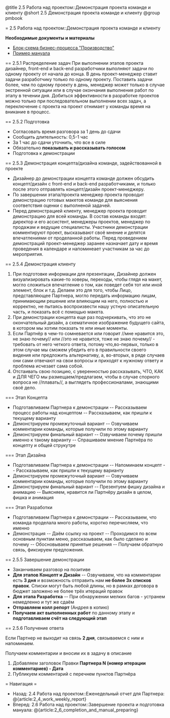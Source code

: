 @title 2.5 Работа над проектом::Демонстрация проекта команде и клиенту
@short 2.5 Демонстрация проекта команде и клиенту
@group pmbook

= 2.5 Работа над проектом::Демонстрация проекта команде и клиенту

**Необходимые документы и материалы**
- [Блок-схема бизнес-процесса "Производство"](https://dl.dropboxusercontent.com/u/9235556/makebecool/businesDiagramm/%D0%91%D0%B8%D0%B7%D0%BD%D0%B5%D1%81%20%D0%9F%D1%80%D0%BE%D1%86%D0%B5%D1%81%D1%81%20-%20%D0%9F%D1%80%D0%BE%D0%B8%D0%B7%D0%B2%D0%BE%D0%B4%D1%81%D1%82%D0%B2%D0%BE.html)
- [Пример мануала](https://docs.google.com/document/d/1A61o_nEujDTyz1tHM7VXzvfcDIIZSYehObGAmViAadk/edit)

== 2.5.1 Распределение задач
При выполнении этапов проекта дизайнер, front-end и back-end разработчики выполняют задачи по одному проекту от начала до конца. В день проект-менеджер ставит задачи разработчику только по одному проекту. Поставить задачи более, чем по одному проекту в день, менеджер может только в случае экстренной ситуации или в случае окончания выполнения работ по этапу в течении дня. Добиться эффективности в разработке проектов можно только при последовательном выполнении всех задач, а переключение с проекта на проект отнимает у команды время на вникание в процесс.

== 2.5.2 Подготовка
- Согласовать время разговора за 1 день до сдачи
- Сообщить длительность: 0,5-1 час
- За 1 час до сдачи уточнить, что все в силе
- Обязательно **показывать и рассказывать голосом**
- Подготовка к демонстрации

== 2.5.3 Демонстрация концепта/дизайна команде, задействованной в проекте
- Дизайнер до демонстрации концепта команде должен обсудить концепт/дизайн с front-end и back-end разработчиками, и только после этого отправлять концепт/дизайн проект-менеджеру.
- По завершении этапа/проекта менеджер проекта проводит демонстрацию готовых макетов команде для выяснения соответствия оценки с выполненой задачей.
- Перед демонстрацией клиенту, менеджер проекта проводит демонстрацию для всей команды.
В состав команды входят: директор и его ассистент, менеджеры проектов, менеджер по продажам и ведущие специалисты.
Участники демонстрации комментируют проект, высказывают своё мнение и делятся впечатлениями от проделанной работы.
Перед проведением демонстраций проект-менеджер заранее назначает дату и время проведения в календаре и напоминеает участникам за час до мероприятия.

== 2.5.4 Демонстрация клиенту
1. При подготовке информации для презентации, Дизайнер должен визуализировать какие-то ховеры, переходы, чтобы глядя на макет, могло сложиться впечатление о том, как поведет себя тот или иной элемент, блок и т.д. Делаем это для того, чтобы Лицо, представляющее Партнера, могло передать информацию лицам, принимающим решение или влияющим на него, полностью и корректно, не пытаясь воспроизвести нашу устную описательную часть, и показать всё с помощью макета.
2. При демонстрации концепта еще раз подчеркивать, что это не окончательный дизайн, а схематичное изображение будущего сайта, в котором мы хотим показать те или иные моменты.
3. Если Партнёр в чем-то сомневается или говорит //мне нравится это, не знаю почему// или //это не нравится, тоже не знаю почему// - требовать от него четкого ответа, потому что,во-первых, только в этом случае мы сможем убедить его в правильности своего видения или предложить альтернативу, а, во-вторых, в ряде случаев они сами отвечают на свои вопросы и приходят к нужному ответу и проблема исчезает сама собой.
4. Отстаивать свою позицию, с уверенностью рассказывать, ЧТО, КАК и ДЛЯ ЧЕГО мы размещаем/предлагаем, чтобы в случае спорного вопроса не //плавать//, а выглядеть профессионалами, знающими своё дело.

=== Этап Концепта
- Подготавливаем Партнера к демонстрации 
-- Рассказываем процесс работы над концептом
-- Рассказываем, как пришли к текущему варианту
- Демонстрируем промежуточный вариант
-- Озвучиваем комментарии команды, которые получили по этому варианту
- Демонстрируем финальный вариант
-- Озвучиваем почему пришли именно к такому варианту
-- Спрашиваем мнение Партнёра по концепту и общей струкутре

=== Этап Дизайна
- Подготавливаем Партнера к демонстрации
-- Напоминаем концепт
-- Рассказываем, как пришли к текущему варианту
- Демонстрируем промежуточный вариант
-- Озвучиваем комментарии команды, которые получили по этому варианту
- Демонстрируем финальный вариант
-- Презентуем фишку дизайна и анимацию
-- Выясняем, нравится ли Партнёру дизайн в целом, фишка и анимация

=== Этап Разработки
- Подготавливаем Партнера к демонстрации
-- Рассказываем, что команда проделала много работы, коротко перечисляем, что именно
- Демонстрация
-- Даём ссылку на проект
-- Проходимся по всем основным пунктам меню, рассказываем, как было сделано и почему
-- Обосновываем принятые решения
-- Получаем обратную связь, фиксируем предложения.

== 2.5.5 Завершение демонстрации
- Заканчиваем разговор на позитиве
- **Для этапов Концепт и Дизайн**
-- Озвучиваем, что на комментарии есть **3 дня** и возможность отправить нам **не более 3х списков правок**.
 Списки могут быть любой длины, но в рамках договора в бюджет заложено не более трёх итераций правок
- **Для этапа Разработка**
-- При обнаружении мелких багов - устранем немедленно и тут же сдаём
- **Отправляем колл репорт** (Андрея в копию)
- **Получаем акт выполненных работ** по данному этапу и **подготавливаем счёт на следующий этап**

== 2.5.6 Получение ответа

Если Партнер не выходит на связь **2 дня**, связываемся с ним и напоминаем.

Получаем комментарии и вносим их в задачу в описание
1. Добавляем заголовок Правки **Партнера N (номер итерации комментариев) - Дата** 
2. Публикуем комментарий с перечнем пунктов Партнёра

= Навигация =
- Назад: 2.4 Работа над проектом::Еженедельный отчет для Партнера: @{article:2_4_work_weekly_report}
- Вперед: 2.6 Работа над проектом::Завершение проекта и подготовка мануала: @{article:2_6_completion_and_manual_preparing}
